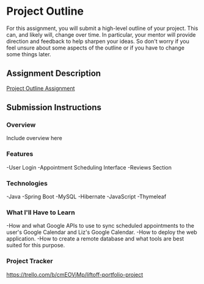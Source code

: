 # Project Outline
For this assignment, you will submit a high-level outline of your project. This can, and likely will, change over time. In particular, your mentor will provide direction and feedback to help sharpen your ideas. So don't worry if you feel unsure about some aspects of the outline or if you have to change some things later.

## Assignment Description
[Project Outline Assignment](https://education.launchcode.org/liftoff/modules/assignments/project-outline)

## Submission Instructions

### Overview
Include overview here
### Features
-User Login
-Appointment Scheduling Interface
-Reviews Section
### Technologies
-Java
-Spring Boot
-MySQL
-Hibernate
-JavaScript
-Thymeleaf
### What I'll Have to Learn
-How and what Google APIs to use to sync scheduled appointments to the user's Google Calendar and Liz's Google Calendar.
-How to deploy the web application.
-How to create a remote database and what tools are best suited for this purpose.
### Project Tracker
https://trello.com/b/cmEOVjMp/liftoff-portfolio-project

